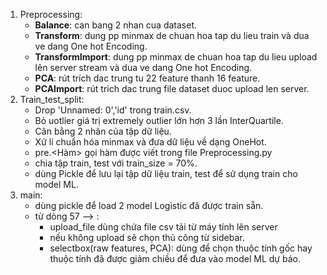 1. Preprocessing:
    * **Balance**: can bang 2 nhan cua dataset.
    * **Transform**: dung pp minmax de chuan hoa tap du lieu train và dua ve dang One hot Encoding.
    * **TransformImport**: dung pp minmax de chuan hoa tap du lieu upload lên server stream và dua ve dang One hot Encoding.
    * **PCA**: rút trích dac trung tu 22 feature thanh 16 feature.
    * **PCAImport**: rút trich dac trung file dataset duoc upload len server.
2. Train_test_split:
    * Drop 'Unnamed: 0','id' trong train.csv.
    * Bỏ uotlier giá trị extremely outlier lớn hơn 3 lần InterQuartile.
    * Cân bằng 2 nhãn của tập dữ liệu.
    * Xử lí chuẩn hóa minmax và đưa dữ liệu về dạng OneHot.
    * pre.<Hàm> gọi hàm được viết trong file Preprocessing.py
    * chia tập train, test với train_size = 70%.
    * dùng Pickle để lưu lại tập dữ liệu train, test để sử dụng train cho model ML.
3. main:
    * dùng pickle để load 2 model Logistic đã được train sẵn.
    * từ dòng 57 --> :  
        * upload_file dùng chứa file csv tải từ máy tính lên server
        * nếu không upload sẽ chọn thủ công từ sidebar.
        * selectbox(raw features, PCA): dùng để chọn thuộc tính gốc hay thuộc tính đã được giảm chiều để đưa vào model ML dự báo.
        
